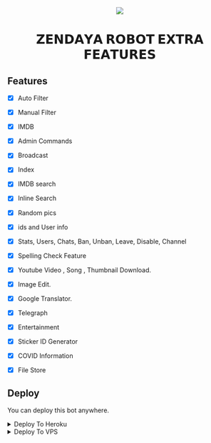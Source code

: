 <p align="center">
  <img src="https://telegra.ph/file/5c3d3ffcfd314b80757d9.jpg">
</p>
<h1 align="center">
  <b>𝗭𝗘𝗡𝗗𝗔𝗬𝗔 𝗥𝗢𝗕𝗢𝗧 𝗘𝗫𝗧𝗥𝗔 𝗙𝗘𝗔𝗧𝗨𝗥𝗘𝗦</b>
</h1>


## Features

- [x] Auto Filter
- [x] Manual Filter
- [x] IMDB
- [x] Admin Commands
- [x] Broadcast
- [x] Index
- [x] IMDB search
- [x] Inline Search
- [x] Random pics
- [x] ids and User info 
- [x] Stats, Users, Chats, Ban, Unban, Leave, Disable, Channel
- [x] Spelling Check Feature
- [x] Youtube Video , Song , Thumbnail Download.
- [x] Image Edit.
- [x] Google Translator.
- [x] Telegraph
- [x] Entertainment
- [x] Sticker ID Generator
- [x] COVID Information
- [x] File Store


## Deploy
You can deploy this bot anywhere.


<details><summary>Deploy To Heroku</summary>
<p>
<br>
<a href="https://heroku.com/deploy?template=https://github.com/TEAM-FLUFFY/ZendayaRoBotV3">
  <img src="https://www.herokucdn.com/deploy/button.svg" alt="Deploy">
</a>
</p>
</details>

<details><summary>Deploy To VPS</summary>
<p>
<pre>
git clone https://github.com/TEAM-FLUFFY/ZendayaRoBotV3
# Install Packages
pip3 install -r requirements.txt
Edit info.py with variables as given below then run bot
python3 bot.py
</pre>
</p>
</details>
